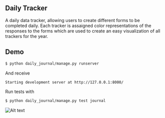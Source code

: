 ## Daily Tracker
A daily data tracker, allowing users to create different forms to be completed daily. Each tracker is assaigned color representations of the responses to the forms which are used to create an easy visualization of all trackers for the year. 

## Demo
```bash
$ python daily_journal/manage.py runserver
```
And receive
```bash
Starting development server at http://127.0.0.1:8000/
```
Run tests with
```bash
$ python daily_journal/manage.py test journal
```

![Alt text](/example.png?raw=true "Title")
